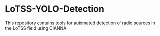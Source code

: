 # LoTSS-YOLO-Detection
This repository contains tools for automated detection of radio sources in the LoTSS field using CIANNA.
